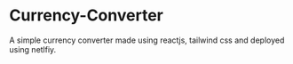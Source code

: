 # Currency-Converter
A simple currency converter made using reactjs, tailwind css and deployed using netlfiy. 
